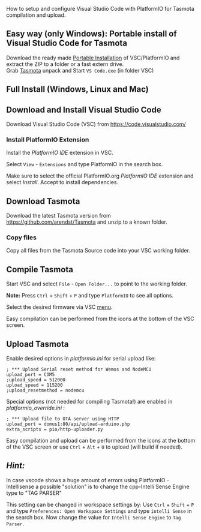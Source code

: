 How to setup and configure Visual Studio Code with PlatformIO for Tasmota compilation and upload.

## Easy way (only Windows): Portable install of Visual Studio Code for Tasmota
Download the ready made [Portable Installation](https://github.com/Jason2866/Portable_VSC_PlatformIO/releases/download/1.3/VSC_PlatformIO_Python.zip)
of VSC/PlatformIO and extract the ZIP to a folder or a fast extern drive.<br>
Grab [Tasmota](https://github.com/arendst/Tasmota/archive/refs/heads/development.zip) unpack and Start `VS Code.exe` (in folder VSC)

## Full Install (Windows, Linux and Mac)

## Download and Install Visual Studio Code
Download Visual Studio Code (VSC) from https://code.visualstudio.com/

### Install PlatformIO Extension
Install the _PlatformIO IDE_ extension in VSC.

Select ``View`` - ``Extensions`` and type PlatformIO in the search box.

Make sure to select the official PlatformIO.org *PlatformIO IDE* extension and select *Install*. Accept to install dependencies.

## Download Tasmota
Download the latest Tasmota version from https://github.com/arendst/Tasmota and unzip to a known folder.

### Copy files
Copy all files from the Tasmota Source code into your VSC working folder.

## Compile Tasmota
Start VSC and select ``File`` - ``Open Folder...`` to point to the working folder.

**Note:** Press `Ctrl` + `Shift` + `P` and type `PlatformIO` to see all options.

Select the desired firmware via VSC [menu](https://docs.platformio.org/en/latest/integration/ide/vscode.html#project-tasks).

Easy compilation can be performed from the icons at the bottom of the VSC screen. 

## Upload Tasmota

Enable desired options in _platformio.ini_ for serial upload like:
```
; *** Upload Serial reset method for Wemos and NodeMCU
upload_port = COM5
;upload_speed = 512000
upload_speed = 115200
;upload_resetmethod = nodemcu
```
Special options (not needed for compiling Tasmota!) are enabled in _platformio_override.ini_ :

```
; *** Upload file to OTA server using HTTP
upload_port = domus1:80/api/upload-arduino.php
extra_scripts = pio/http-uploader.py
```
Easy compilation and upload can be performed from the icons at the bottom of the VSC screen or use `Ctrl` + `Alt` + `U` to upload (will build if needed).

## *Hint:*
In case vscode shows a huge amount of errors using PlatformIO - Intellisense a possible "solution" is to change the cpp-Intelli Sense Engine type to "TAG PARSER"

This setting can be changed in workspace settings by:
Use `Ctrl` + `Shift` + `P` and type `Preferences: Open Workspace Settings` and type `intelli Sense` in the search box.
Now change the value for `Intelli Sense Engine` to `Tag Parser`.
